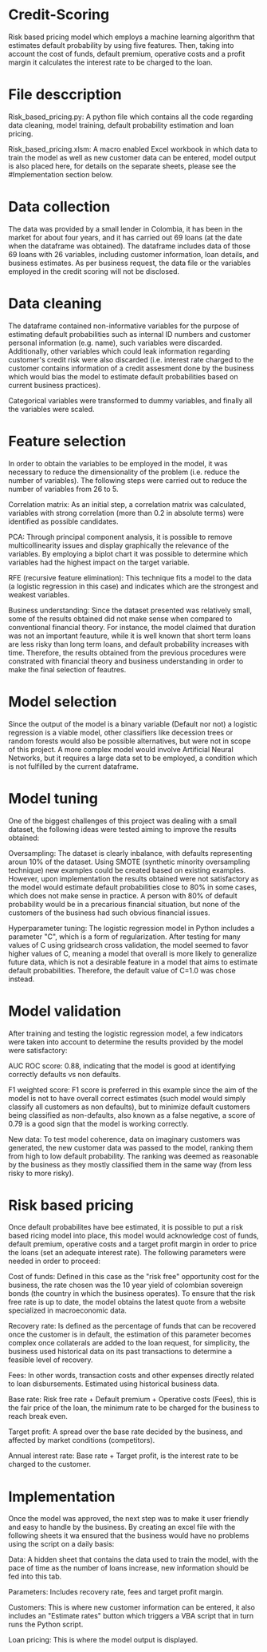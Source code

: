# Credit-Scoring
Risk based pricing model which employs a machine learning algorithm that estimates default probability by using five features. Then, taking into account the cost of funds, default premium, operative costs and a profit margin it calculates the interest rate to be charged to the loan.

# File desccription
Risk_based_pricing.py: A python file which contains all the code regarding data cleaning, model training, default probability estimation and loan pricing.

Risk_based_pricing.xlsm: A macro enabled Excel workbook in which data to train the model as well as new customer data can be entered, model output is also placed here, for details on the separate sheets, please see the #Implementation section below.




# Data collection
The data was provided by a small lender in Colombia, it has been in the market for about four years, and it has carried out 69 loans (at the date when the dataframe was obtained). The dataframe includes data of those 69 loans with 26 variables, including customer information, loan details, and business estimates.
As per business request, the data file or the variables employed in the credit scoring will not be disclosed.

# Data cleaning
The dataframe contained non-informative variables for the purpose of estimating default probabilities such as internal ID numbers and customer personal information (e.g. name), such variables were discarded. Additionally, other variables which could leak information regarding customer's credit risk were also discarded (i.e. interest rate charged to the customer contains information of a credit assesment done by the business which would bias the model to estimate default probabilities based on current business practices).

Categorical variables were transformed to dummy variables, and finally all the variables were scaled.

# Feature selection
In order to obtain the variables to be employed in the model, it was necessary to reduce the dimensionality of the problem (i.e. reduce the number of variables). The following steps were carried out to reduce the number of variables from 26 to 5.

Correlation matrix: As an initial step, a correlation matrix was calculated, variables with strong correlation (more than 0.2 in absolute terms) were identified as possible candidates.

PCA: Through principal component analysis, it is possible to remove multicollinearity issues and display graphically the relevance of the variables. By employing a biplot chart it was possible to determine which variables had the highest impact on the target variable.

RFE (recursive feature elimination): This technique fits a model to the data (a logistic regression in this case) and indicates which are the strongest and weakest variables.

Business understanding: Since the dataset presented was relatively small, some of the results obtained did not make sense when compared to conventional financial theory. For instance, the model claimed that duration was not an important feauture, while it is well known that short term loans are less risky than long term loans, and default probability increases with time. Therefore, the results obtained from the previous procedures were constrated with financial theory and business understanding in order to make the final selection of feautres.

# Model selection
Since the output of the model is a binary variable (Default nor not) a logistic regression is a viable model, other classifiers like decession trees or random forests would also be possible alternatives, but were not in scope of this project. A more complex model would  involve Artificial Neural Networks, but it requires a large data set to be employed, a condition which is not fulfilled by the current dataframe.

# Model tuning
One of the biggest challenges of this project was dealing with a small dataset, the following ideas were tested aiming to improve the results obtained:

Oversampling: The dataset is clearly inbalance, with defaults representing aroun 10% of the dataset. Using SMOTE (synthetic minority oversampling technique) new examples could be created based on existing examples. However, upon implementation the results obtained were not satisfactory as the model would estimate default probabilities close to 80% in some cases, which does not make sense in practice. A person with 80% of default probability would be in a precarious financial situation, but none of the customers of the business had such obvious financial issues. 

Hyperparameter tuning: The logistic regression model in Python includes a parameter "C", which is a form of regularization. After testing for many values of C using gridsearch cross validation, the model seemed to favor higher values of C, meaning a model that overall is more likely to generalize future data, which is not a desirable feature in a model that aims to estimate default probabilities. Therefore, the default value of C=1.0 was chose instead. 

# Model validation
After training and testing the logistic regression model, a few indicators were taken into account to determine the results provided by the model were satisfactory:

AUC ROC score: 0.88, indicating that the model is good at identifying correctly defaults vs non defaults.

F1 weighted score: F1 score is preferred in this example since the aim of the model is not to have overall correct estimates (such model would simply classify all customers as non defaults), but to minimize default customers being classified as non-defaults, also known as a false negative, a score of 0.79 is a good sign that the model is working correctly.

New data: To test model coherence, data on imaginary customers was generated, the new customer data was passed to the model, ranking them from high to low default probability. The ranking was deemed as reasonable by the business as they mostly classified them in the same way (from less risky to more risky).

# Risk based pricing
Once default probabilites have bee estimated, it is possible to put a risk based ricing model into place, this model would acknowledge cost of funds, default premium, operative costs and a target profit margin in order to price the loans (set an adequate interest rate). The following parameters were needed in order to proceed:

Cost of funds: Defined in this case as the "risk free" opportunity cost for the business, the rate chosen was the 10 year yield of colombian sovereign bonds (the country in which the business operates). To ensure that the risk free rate is up to date, the model obtains the latest quote from a website specialized in macroeconomic data.

Recovery rate: Is defined as the percentage of funds that can be recovered once the customer is in default, the estimation of this parameter becomes complex once collaterals are added to the loan request, for simplicity, the business used historical data on its past transactions to determine a feasible level of recovery.

Fees: In other words, transaction costs and other expenses directly related to loan disbursements. Estimated using historical business data.

Base rate: Risk free rate + Default premium + Operative costs (Fees), this is the fair price of the loan, the minimum rate to be charged for the business to reach break even.

Target profit: A spread over the base rate decided by the business, and affected by market conditions (competitors). 

Annual interest rate: Base rate + Target profit, is the interest rate to be charged to the customer.

# Implementation
Once the model was approved, the next step was to make it user friendly and easy to handle by the business. By creating an excel file with the following sheets it wa ensured that the business would have no problems using the script on a daily basis:

Data: A hidden sheet that contains the data used to train the model, with the pace of time as the number of loans increase, new information should be fed into this tab.

Parameters: Includes recovery rate, fees and target profit margin.

Customers: This is where new customer information can be entered, it also includes an "Estimate rates" button which triggers a VBA script that in turn runs the Python script.

Loan pricing: This is where the model output is displayed.

